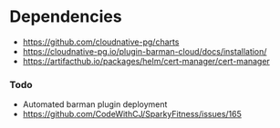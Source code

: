 # Dependencies

- https://github.com/cloudnative-pg/charts
- https://cloudnative-pg.io/plugin-barman-cloud/docs/installation/
- https://artifacthub.io/packages/helm/cert-manager/cert-manager

### Todo

- Automated barman plugin deployment
- https://github.com/CodeWithCJ/SparkyFitness/issues/165
